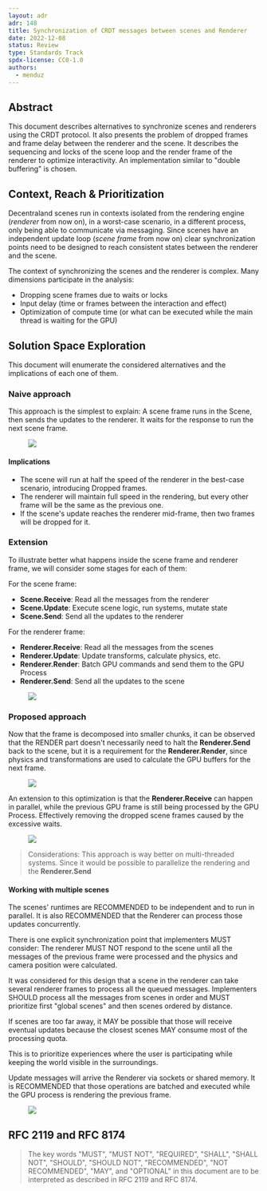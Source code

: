 ```yaml
---
layout: adr
adr: 148
title: Synchronization of CRDT messages between scenes and Renderer
date: 2022-12-08
status: Review
type: Standards Track
spdx-license: CC0-1.0
authors:
  - menduz
---
```


## Abstract

<!--
Abstract is a multi-sentence (short paragraph) technical summary. This should be a very terse and human-readable version of the document section. **Someone should be able to read only the abstract to get the gist of what this document is about in its current state.** Abstracts should be always up to date with the current state of the document.
-->

This document describes alternatives to synchronize scenes and renderers using the CRDT protocol. It also presents the problem of dropped frames and frame delay between the renderer and the scene. It describes the sequencing and locks of the scene loop and the render frame of the renderer to optimize interactivity. An implementation similar to "double buffering" is chosen.

## Context, Reach & Prioritization

<!--
Discuss and go into detail about the subject in question. Make sure you cover:
- Why is this decision important
- The urgency of the decision
- Datapoints and related background information
- Vocabulary and key terms
-->

Decentraland scenes run in contexts isolated from the rendering engine (_renderer_ from now on), in a worst-case scenario, in a different process, only being able to communicate via messaging. Since scenes have an independent update loop (_scene frame_ from now on) clear synchronization points need to be designed to reach consistent states between the renderer and the scene.

The context of synchronizing the scenes and the renderer is complex. Many dimensions participate in the analysis:
- Dropping scene frames due to waits or locks
- Input delay (time or frames between the interaction and effect)
- Optimization of compute time (or what can be executed while the main thread is waiting for the GPU)


## Solution Space Exploration

This document will enumerate the considered alternatives and the implications of each one of them.

### Naive approach

This approach is the simplest to explain: A scene frame runs in the Scene, then sends the updates to the renderer. It waits for the response to run the next scene frame.

<figure>
  <img src="/resources/ADR-148/Frame 1.svg" />
</figure>

#### Implications

- The scene will run at half the speed of the renderer in the best-case scenario, introducing Dropped frames.
- The renderer will maintain full speed in the rendering, but every other frame will be the same as the previous one.
- If the scene's update reaches the renderer mid-frame, then two frames will be dropped for it.

### Extension

To illustrate better what happens inside the scene frame and renderer frame, we will consider some stages for each of them:

For the scene frame:
- **Scene.Receive**: Read all the messages from the renderer
- **Scene.Update**: Execute scene logic, run systems, mutate state
- **Scene.Send**: Send all the updates to the renderer

For the renderer frame:
- **Renderer.Receive**: Read all the messages from the scenes
- **Renderer.Update**: Update transforms, calculate physics, etc.
- **Renderer.Render**: Batch GPU commands and send them to the GPU Process
- **Renderer.Send**: Send all the updates to the scene

<figure>
  <img src="/resources/ADR-148/Frame 2.svg" />
</figure>

### Proposed approach

Now that the frame is decomposed into smaller chunks, it can be observed that the RENDER part doesn't necessarily need to halt the **Renderer.Send** back to the scene, but it is a requirement for the **Renderer.Render**, since physics and transformations are used to calculate the GPU buffers for the next frame.

<figure>
  <img src="/resources/ADR-148/Frame 4.svg" />
</figure>

An extension to this optimization is that the **Renderer.Receive** can happen in parallel, while the previous GPU frame is still being processed by the GPU Process. Effectively removing the dropped scene frames caused by the excessive waits.

<figure>
  <img src="/resources/ADR-148/Frame 6.svg" />
</figure>

> Considerations: This approach is way better on multi-threaded systems. Since it would be possible to parallelize the rendering and the **Renderer.Send**

#### Working with multiple scenes

The scenes' runtimes are RECOMMENDED to be independent and to run in parallel. It is also RECOMMENDED that the Renderer can process those updates concurrently.

There is one explicit synchronization point that implementers MUST consider: The renderer MUST NOT respond to the scene until all the messages of the previous frame were processed and the physics and camera position were calculated.

It was considered for this design that a scene in the renderer can take several renderer frames to process all the queued messages. Implementers SHOULD process all the messages from scenes in order and MUST prioritize first "global scenes" and then scenes ordered by distance.

If scenes are too far away, it MAY be possible that those will receive eventual updates because the closest scenes MAY consume most of the processing quota.

This is to prioritize experiences where the user is participating while keeping the world visible in the surroundings.

Update messages will arrive the Renderer via sockets or shared memory. It is RECOMMENDED that those operations are batched and executed while the GPU process is rendering the previous frame.

<figure>
  <img src="/resources/ADR-148/Frame 7.svg" />
</figure>


## RFC 2119 and RFC 8174

> The key words "MUST", "MUST NOT", "REQUIRED", "SHALL", "SHALL NOT", "SHOULD", "SHOULD NOT", "RECOMMENDED", "NOT RECOMMENDED", "MAY", and "OPTIONAL" in this document are to be interpreted as described in RFC 2119 and RFC 8174.
